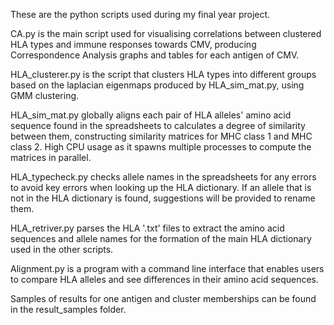 These are the python scripts used during my final year project.

CA.py is the main script used for visualising correlations between clustered HLA types and immune responses towards CMV, producing Correspondence Analysis graphs and tables for each antigen of CMV.

HLA_clusterer.py is the script that clusters HLA types into different groups based on the laplacian eigenmaps produced by HLA_sim_mat.py, using GMM clustering.

HLA_sim_mat.py globally aligns each pair of HLA alleles' amino acid sequence found in the spreadsheets to calculates a degree of similarity between them, constructing similarity matrices for MHC class 1 and MHC class 2. High CPU usage as it spawns multiple processes to compute the matrices in parallel.

HLA_typecheck.py checks allele names in the spreadsheets for any errors to avoid key errors when looking up the HLA dictionary. If an allele that is not in the HLA dictionary is found, suggestions will be provided to rename them.

HLA_retriver.py parses the HLA '.txt' files to extract the amino acid sequences and allele names for the formation of the main HLA dictionary used in the other scripts.

Alignment.py is a program with a command line interface that enables users to compare HLA alleles and see differences in their amino acid sequences.

Samples of results for one antigen and cluster memberships can be found in the result_samples folder.
